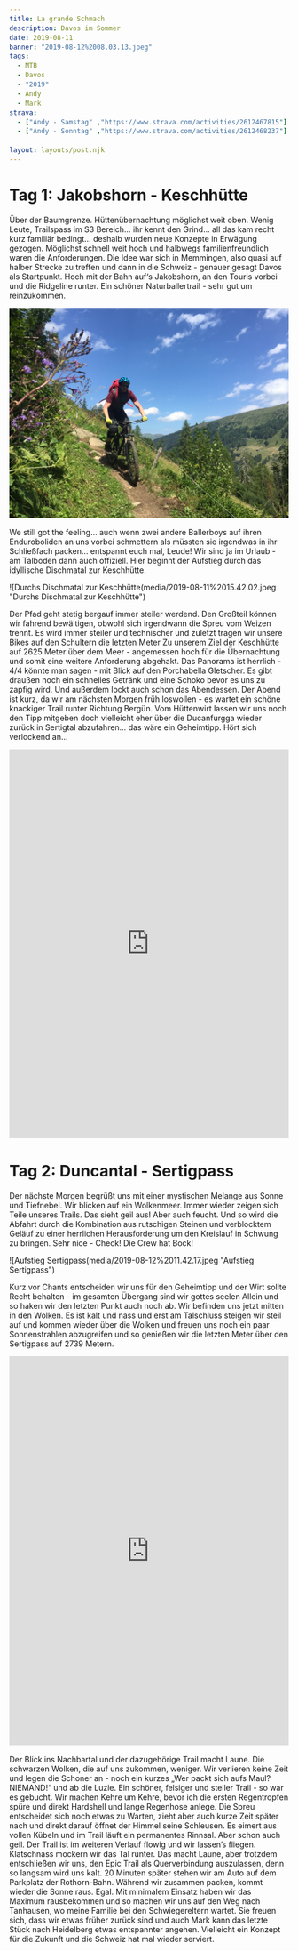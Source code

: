 ```yaml
---
title: La grande Schmach
description: Davos im Sommer
date: 2019-08-11
banner: "2019-08-12%2008.03.13.jpeg"
tags:
  - MTB
  - Davos
  - "2019"
  - Andy
  - Mark
strava:
  - ["Andy - Samstag" ,"https://www.strava.com/activities/2612467815"]
  - ["Andy - Sonntag" ,"https://www.strava.com/activities/2612468237"]

layout: layouts/post.njk
---
```


# Tag 1: Jakobshorn - Keschhütte

Über der Baumgrenze. Hüttenübernachtung möglichst weit oben. Wenig Leute, Trailspass im S3 Bereich… ihr kennt den Grind… all das kam recht kurz familiär bedingt… deshalb wurden neue Konzepte in Erwägung gezogen. Möglichst schnell weit hoch und halbwegs familienfreundlich waren die Anforderungen. Die Idee war sich in Memmingen, also quasi auf halber Strecke zu treffen und dann in die Schweiz - genauer gesagt Davos als Startpunkt. Hoch mit der Bahn auf‘s Jakobshorn, an den Touris vorbei und die Ridgeline runter. Ein schöner Naturballertrail - sehr gut um reinzukommen. 

![Jakobs Horn Trail](media/2019-08-11%2012.17.58.jpeg "Hooked on a feeling")

We still got the feeling… auch wenn zwei andere Ballerboys auf ihren Enduroboliden an uns vorbei schmettern als müssten sie irgendwas in ihr Schließfach packen… entspannt euch mal, Leude! Wir sind ja im Urlaub - am Talboden dann auch offiziell. Hier beginnt der Aufstieg durch das idyllische Dischmatal zur Keschhütte. 

![Durchs Dischmatal zur Keschhütte(media/2019-08-11%2015.42.02.jpeg "Durchs Dischmatal zur Keschhütte")

Der Pfad geht stetig bergauf immer steiler werdend. Den Großteil können wir fahrend bewältigen, obwohl sich irgendwann die Spreu vom Weizen trennt. Es wird immer steiler und technischer und zuletzt tragen wir unsere Bikes auf den Schultern die letzten Meter Zu unserem Ziel der Keschhütte auf 2625 Meter über dem Meer - angemessen hoch für die Übernachtung und somit eine weitere Anforderung abgehakt. Das Panorama ist herrlich - 4/4 könnte man sagen - mit Blick auf den Porchabella Gletscher. Es gibt draußen noch ein schnelles Getränk und eine Schoko bevor es uns zu zapfig wird. Und außerdem lockt auch schon das Abendessen. Der Abend ist kurz, da wir am nächsten Morgen früh loswollen - es wartet ein schöne knackiger Trail runter Richtung Bergün. Vom Hüttenwirt lassen wir uns noch den Tipp mitgeben doch vielleicht eher über die Ducanfurgga wieder zurück in Sertigtal abzufahren… das wäre ein Geheimtipp. Hört sich verlockend an…

<iframe src="https://www.komoot.de/tour/76591705/embed?profile=1" width="100%" height="700" frameborder="0" scrolling="no"></iframe>


# Tag 2: Duncantal - Sertigpass

Der nächste Morgen begrüßt uns mit einer mystischen Melange aus Sonne und Tiefnebel. Wir blicken auf ein Wolkenmeer. Immer wieder zeigen sich Teile unseres Trails. Das sieht geil aus! Aber auch feucht. Und so wird die Abfahrt durch die Kombination aus rutschigen Steinen und verblocktem Geläuf zu einer herrlichen Herausforderung um den Kreislauf in Schwung zu bringen. Sehr nice - Check! Die Crew hat Bock! 

![Aufstieg Sertigpass(media/2019-08-12%2011.42.17.jpeg "Aufstieg Sertigpass")

Kurz vor Chants entscheiden wir uns für den Geheimtipp und der Wirt sollte Recht behalten - im gesamten Übergang sind wir gottes seelen Allein und so haken wir den letzten Punkt auch noch ab. Wir befinden uns jetzt mitten in den Wolken. Es ist kalt und nass und erst am Talschluss steigen wir steil auf und kommen wieder über die Wolken und freuen uns noch ein paar Sonnenstrahlen abzugreifen und so genießen wir die letzten Meter über den Sertigpass auf 2739 Metern.

<iframe src="https://www.komoot.de/tour/76595202/embed?profile=1" width="100%" height="700" frameborder="0" scrolling="no"></iframe>


Der Blick ins Nachbartal und der dazugehörige Trail macht Laune. Die schwarzen Wolken, die auf uns zukommen, weniger. Wir verlieren keine Zeit und legen die Schoner an - noch ein kurzes „Wer packt sich aufs Maul? NIEMAND!“ und ab die Luzie. Ein schöner, felsiger und steiler Trail - so war es gebucht. Wir machen Kehre um Kehre, bevor ich die ersten Regentropfen spüre und direkt Hardshell und lange Regenhose anlege. Die Spreu entscheidet sich noch etwas zu Warten, zieht aber auch kurze Zeit später nach und direkt darauf öffnet der Himmel seine Schleusen. Es eimert aus vollen Kübeln und im Trail läuft ein permanentes Rinnsal. Aber schon auch geil. Der Trail ist im weiteren Verlauf flowig und wir lassen’s fliegen. Klatschnass mockern wir das Tal runter. Das macht Laune, aber trotzdem entschließen wir uns, den Epic Trail als Querverbindung auszulassen, denn so langsam wird uns kalt. 20 Minuten später stehen wir am Auto auf dem Parkplatz der Rothorn-Bahn. Während wir zusammen packen, kommt wieder die Sonne raus. Egal. Mit minimalem Einsatz haben wir das Maximum rausbekommen und so machen wir uns auf den Weg nach Tanhausen, wo meine Familie bei den Schwiegereltern wartet. Sie freuen sich, dass wir etwas früher zurück sind und auch Mark kann das letzte Stück nach Heidelberg etwas entspannter angehen. Vielleicht ein Konzept für die Zukunft und die Schweiz hat mal wieder serviert.
